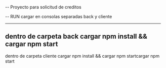 --  Proyecto para solicitud de creditos

-- RUN
cargar en consolas separadas back y cliente

------------------------------------------------------------------
dentro de carpeta back
cargar npm install && cargar npm start
------------------------------------------------------------------
dentro de carpeta cliente 
cargar npm install && cargar npm startcargar npm start
